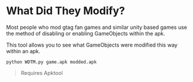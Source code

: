 # What Did They Modify?

Most people who mod gtag fan games and similar unity based games use the method of disabling or enabling GameObjects within the apk. 

This tool allows you to see what GameObjects were modified this way within an apk.

`python WDTM.py game.apk modded.apk`

> Requires Apktool